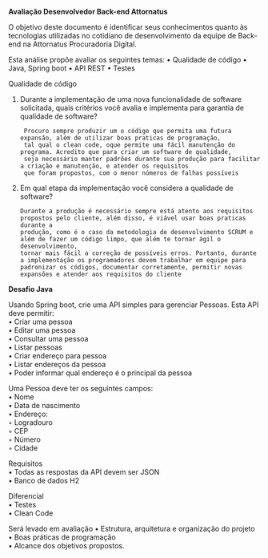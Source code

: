 <b>Avaliação Desenvolvedor Back-end Attornatus</b>

O objetivo deste documento é identificar seus conhecimentos quanto às tecnologias utilizadas no cotidiano de desenvolvimento da equipe de Back-end na Attornatus Procuradoria Digital.

Esta análise propõe avaliar os seguintes temas: 
    • Qualidade de código
    • Java, Spring boot
    • API REST
    • Testes

Qualidade de código

1. Durante a implementação de uma nova funcionalidade de software solicitada, quais critérios você avalia e implementa para garantia de qualidade de software?

        Procuro sempre produzir um o código que permita uma futura expansão, além de utilizar boas praticas de programação, 
        tal qual o clean code, oque permite uma fácil manutenção do programa. Acredito que para criar um software de qualidade,
        seja necessário manter padrões durante sua produção para facilitar a criação e manutenção, e atender os requisitos 
        que foram propostos, com o menor números de falhas possíveis 
        
        
2. Em qual etapa da implementação você considera a qualidade de software?

       Durante a produção é necessário sempre está atento aos requisitos propostos pelo cliente, além disso, é viável usar boas praticas durante a 
       produção, como é o caso da metodologia de desenvolvimento SCRUM e além de fazer um código limpo, que além te tornar ágil o desenvolvimento, 
       tornar mais fácil a correção de possíveis erros. Portanto, durante a implementação os programadores devem trabalhar em equipe para 
       padronizar os códigos, documentar corretamente, permitir novas expansões e atender aos requisitos do cliente


<b>Desafio Java</b>

Usando Spring boot, crie uma API simples para gerenciar Pessoas. Esta API deve permitir:  
    • Criar uma pessoa <br>
    • Editar uma pessoa <br>
    • Consultar uma pessoa <br>
    • Listar pessoas <br>
    • Criar endereço para pessoa <br>
    • Listar endereços da pessoa <br>
    • Poder informar qual endereço é o principal da pessoa <br>

Uma Pessoa deve ter os seguintes campos:  
    • Nome <br>
    • Data de nascimento <br>
    • Endereço: <br>
        ◦ Logradouro <br>
        ◦ CEP <br>
        ◦ Número <br>
        ◦ Cidade <br>

Requisitos   
    • Todas as respostas da API devem ser JSON  <br>
    • Banco de dados H2 <br>

Diferencial <br>
    • Testes <br>
    • Clean Code <br>
 
Será levado em avaliação 
    • Estrutura, arquitetura e organização do projeto   <br>
    • Boas práticas de programação  <br>
    • Alcance dos objetivos propostos. <br>
